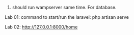 1. should run wampserver same time. For database.

Lab 01:
command to start/run the laravel:
php artisan serve

Lab 02:
http://127.0.0.1:8000/home
